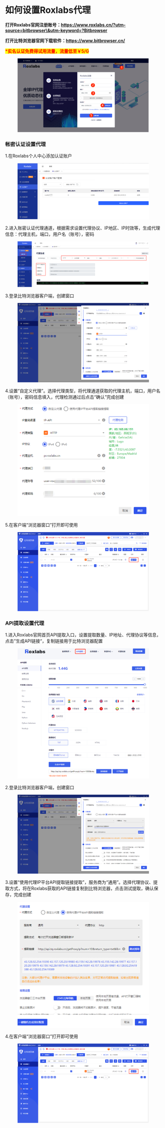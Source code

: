 # 如何设置Roxlabs代理

**打开Roxlabs官网注册账号：**[**https://www.roxlabs.cn/?utm-source=bitbrowser\&utm-keyword=?Bitbrowser** ](https://www.roxlabs.cn/?utm-source=bitbrowser\&utm-keyword=?Bitbrowser)

**打开比特浏览器官网下载软件：**[**https://www.bitbrowser.cn/** ](https://www.bitbrowser.cn/)

<mark style="color:red;">**\*实名认证免费得试用流量，流量低至￥5/G**</mark>

<figure><img src="../../.gitbook/assets/image (2).png" alt=""><figcaption></figcaption></figure>

### **帐密认证设置代理**

1.在Roxlabs个人中心添加认证账户

<figure><img src="../../.gitbook/assets/image (8).png" alt=""><figcaption></figcaption></figure>

2.进入账密认证代理通道，根据需求设置代理协议、IP地区、IP时效等，生成代理信息：代理主机，端口，用户名（账号），密码

<figure><img src="../../.gitbook/assets/image (3).png" alt=""><figcaption></figcaption></figure>

3.登录比特浏览器客户端，创建窗口

<figure><img src="../../.gitbook/assets/image (12).png" alt=""><figcaption></figcaption></figure>

4.设置“自定义代理”。选择代理类型，将代理通道获取的代理主机，端口，用户名（账号），密码信息填入，代理检测通过后点击“确认”完成创建

<figure><img src="../../.gitbook/assets/image (4).png" alt=""><figcaption></figcaption></figure>

5.在客户端“浏览器窗口”打开即可使用

<figure><img src="../../.gitbook/assets/image (9).png" alt=""><figcaption></figcaption></figure>

### **API提取设置代理**

1.进入Roxlabs官网首页API提取入口，设置提取数量、IP地址、代理协议等信息，点击”生成API链接“，复制链接用于比特浏览器配置

<figure><img src="../../.gitbook/assets/image (10).png" alt=""><figcaption></figcaption></figure>

2.登录比特浏览器客户端，创建窗口

<figure><img src="../../.gitbook/assets/image (7).png" alt=""><figcaption></figcaption></figure>

3.设置“使用代理IP平台API提取链接提取”，服务商为“通用”。选择代理协议、提取方式，将在Roxlabs获取的API链接复制到比特浏览器，点击测试提取，确认保存，完成创建

<figure><img src="../../.gitbook/assets/image (11).png" alt=""><figcaption></figcaption></figure>

4.在客户端“浏览器窗口”打开即可使用

<figure><img src="../../.gitbook/assets/image (6).png" alt=""><figcaption></figcaption></figure>
